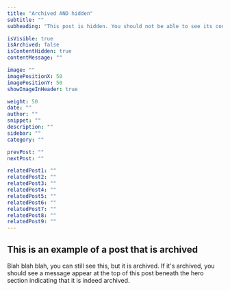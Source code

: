```yaml
---
title: "Archived AND hidden"
subtitle: ""
subheading: "This post is hidden. You should not be able to see its contents and you should see a message below this hero section."

isVisible: true
isArchived: false
isContentHidden: true
contentMessage: ""

image: ""
imagePositionX: 50
imagePositionY: 50
showImageInHeader: true

weight: 50
date: ""
author: ""
snippet: ""
description: ""
sidebar: ""
category: ""

prevPost: ""
nextPost: ""

relatedPost1: ""
relatedPost2: ""
relatedPost3: ""
relatedPost4: ""
relatedPost5: ""
relatedPost6: ""
relatedPost7: ""
relatedPost8: ""
relatedPost9: ""
---
```


## This is an example of a post that is archived

Blah blah blah, you can still see this, but it is archived. If it's archived, you should see a message appear at the top of this post beneath the hero section indicating that it is indeed archived.
